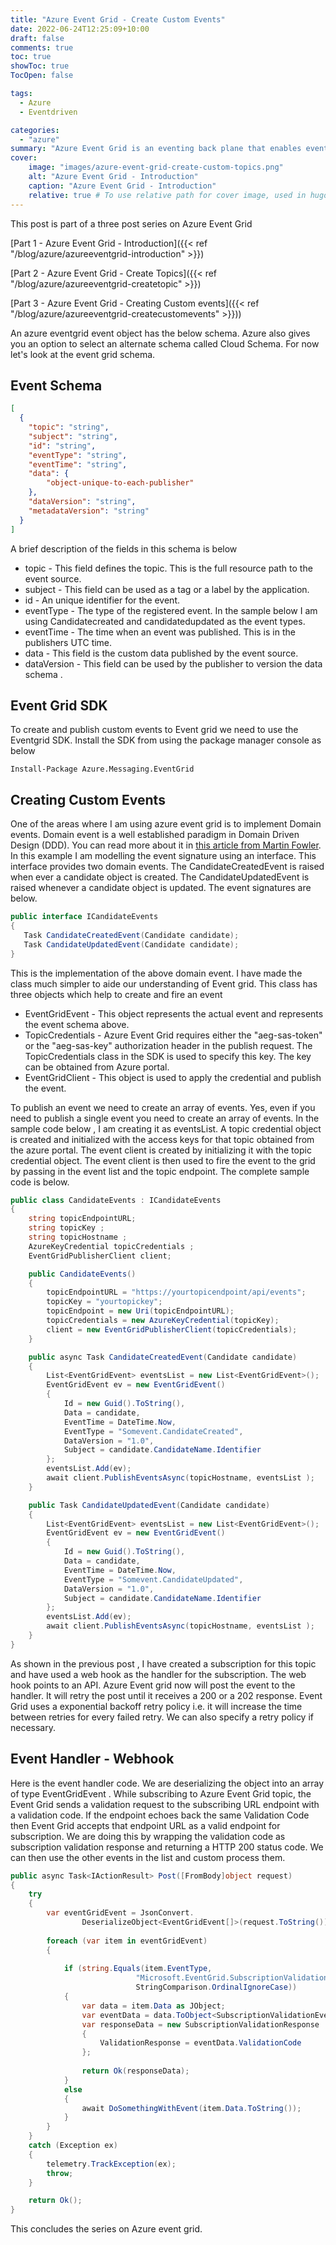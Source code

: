 ```yaml
---
title: "Azure Event Grid - Create Custom Events"
date: 2022-06-24T12:25:09+10:00
draft: false
comments: true
toc: true
showToc: true
TocOpen: false

tags: 
  - Azure
  - Eventdriven

categories: 
  - "azure"
summary: "Azure Event Grid is an eventing back plane that enables event-driven and reactive programming. In this blog post series we will understand Azure Event Grid and look at developing an event driven application using Azure Event Grid as the backplane"
cover:
    image: "images/azure-event-grid-create-custom-topics.png"
    alt: "Azure Event Grid - Introduction"
    caption: "Azure Event Grid - Introduction"
    relative: true # To use relative path for cover image, used in hugo Page-bundles
---
```


This post is part of a three post series on Azure Event Grid

[Part 1 - Azure Event Grid - Introduction]({{< ref "/blog/azure/azureeventgrid-introduction" >}})

[Part 2 - Azure Event Grid - Create Topics]({{< ref "/blog/azure/azureeventgrid-createtopic" >}})

[Part 3 - Azure Event Grid - Creating Custom events]({{< ref "/blog/azure/azureeventgrid-createcustomevents" >}}))


An azure eventgrid event object has the below schema. Azure also gives you an option to select an alternate schema called Cloud Schema. For now let's look at the event grid schema.

## Event Schema

```json
[
  {
    "topic": "string",
    "subject": "string",
    "id": "string",
    "eventType": "string",
    "eventTime": "string",
    "data": { 
        "object-unique-to-each-publisher"
    },
    "dataVersion": "string",
    "metadataVersion": "string"
  }
]
```

A brief description of the fields in this schema is below

- topic - This field defines the topic. This is the full resource path to the event source.
- subject - This field can be used as a tag or a label by the application.
- id - An unique identifier for the event.
- eventType - The type of the registered event. In the sample below I am using Candidatecreated and candidatedupdated as the event types.
- eventTime - The time when an event was published. This is in the publishers UTC time.
- data - This field is the custom data published by the event source.
- dataVersion - This field can be used by the publisher to version the data schema .

## Event Grid SDK

To create and publish custom events to Event grid we need to use the Eventgrid SDK. Install the SDK from using the package manager console as below

```shell
Install-Package Azure.Messaging.EventGrid
```

## Creating Custom Events

One of the areas where I am using azure event grid is to implement Domain events. Domain event is a well established paradigm in Domain Driven Design (DDD). You can read more about it in [this article from Martin Fowler](https://martinfowler.com/eaaDev/DomainEvent.html). In this example I am modelling the event signature using an interface. This interface provides two domain events. The CandidateCreatedEvent is raised when ever a candidate object is created. The CandidateUpdatedEvent is raised whenever a candidate object is updated. The event signatures are below.

```csharp
public interface ICandidateEvents
{
   Task CandidateCreatedEvent(Candidate candidate);
   Task CandidateUpdatedEvent(Candidate candidate);
}
```

This is the implementation of the above domain event. I have made the class much simpler to aide our understanding of Event grid. This class has three objects which help to create and fire an event

- EventGridEvent - This object represents the actual event and represents the event schema above.
- TopicCredentials - Azure Event Grid requires either the "aeg-sas-token" or the "aeg-sas-key" authorization header in the publish request. The TopicCredentials class in the SDK is used to specify this key. The key can be obtained from Azure portal.
- EventGridClient - This object is used to apply the credential and publish the event.

To publish an event we need to create an array of events. Yes, even if you need to publish a single event you need to create an array of events. In the sample code below , I am creating it as eventsList. A topic credential object is created and initialized with the access keys for that topic obtained from the azure portal. The event client is created by initializing it with the topic credential object. The event client is then used to fire the event to the grid by passing in the event list and the topic endpoint. The complete sample code is below.

```csharp
public class CandidateEvents : ICandidateEvents
{
    string topicEndpointURL;
    string topicKey ;
    string topicHostname ;
    AzureKeyCredential topicCredentials ;
    EventGridPublisherClient client;

    public CandidateEvents()
    {
        topicEndpointURL = "https://yourtopicendpoint/api/events";
        topicKey = "yourtopickey";
        topicEndpoint = new Uri(topicEndpointURL);
        topicCredentials = new AzureKeyCredential(topicKey);
        client = new EventGridPublisherClient(topicCredentials);
    }

    public async Task CandidateCreatedEvent(Candidate candidate)
    {
        List<EventGridEvent> eventsList = new List<EventGridEvent>();
        EventGridEvent ev = new EventGridEvent()
        {
            Id = new Guid().ToString(),
            Data = candidate,
            EventTime = DateTime.Now,
            EventType = "Somevent.CandidateCreated",
            DataVersion = "1.0",
            Subject = candidate.CandidateName.Identifier
        };
        eventsList.Add(ev);
        await client.PublishEventsAsync(topicHostname, eventsList );
    }

    public Task CandidateUpdatedEvent(Candidate candidate)
    {
        List<EventGridEvent> eventsList = new List<EventGridEvent>();
        EventGridEvent ev = new EventGridEvent()
        {
            Id = new Guid().ToString(),
            Data = candidate,
            EventTime = DateTime.Now,
            EventType = "Somevent.CandidateUpdated",
            DataVersion = "1.0",
            Subject = candidate.CandidateName.Identifier
        };
        eventsList.Add(ev);
        await client.PublishEventsAsync(topicHostname, eventsList );
    }
}
```


As shown in the previous post , I have created a subscription for this topic and have used a web hook as the handler for the subscription. The web hook points to an API. Azure Event grid now will post the event to the handler. It will retry the post until it receives a 200 or a 202 response. Event Grid uses a exponential backoff retry policy i.e. it will increase the time between retries for every failed retry. We can also specify a retry policy if necessary.

## Event Handler - Webhook

Here is the event handler code. We are deserializing the object into an array of type EventGridEvent . While subscribing to Azure Event Grid topic, the Event Grid sends a validation request to the subscribing URL endpoint with a validation code. If the endpoint echoes back the same Validation Code then Event Grid accepts that endpoint URL as a valid endpoint for subscription. We are doing this by wrapping the validation code as subscription validation response and returning a HTTP 200 status code. We can then use the other events in the list and custom process them.

```csharp
public async Task<IActionResult> Post([FromBody]object request)
{
    try
    {
        var eventGridEvent = JsonConvert.
                DeserializeObject<EventGridEvent[]>(request.ToString());
        
        foreach (var item in eventGridEvent)
        {
            
            if (string.Equals(item.EventType, 
                            "Microsoft.EventGrid.SubscriptionValidationEvent",
                            StringComparison.OrdinalIgnoreCase))
            {   
                var data = item.Data as JObject;
                var eventData = data.ToObject<SubscriptionValidationEventData>();
                var responseData = new SubscriptionValidationResponse
                {
                    ValidationResponse = eventData.ValidationCode
                };
                                                    
                return Ok(responseData);
            }
            else
            {            
                await DoSomethingWithEvent(item.Data.ToString());
            }
        }
    }
    catch (Exception ex)
    {
        telemetry.TrackException(ex);
        throw;
    }

    return Ok();
} 
```

This concludes the series on Azure event grid.
